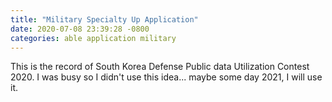 ```yaml
---
title: "Military Specialty Up Application"
date: 2020-07-08 23:39:28 -0800
categories: able application military
---
```

This is the record of South Korea Defense Public data Utilization Contest 2020.
I was busy so I didn't use this idea... maybe some day 2021, I will use it.
